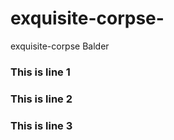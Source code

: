 # exquisite-corpse-
exquisite-corpse Balder

### This is line 1
### This is line 2
### This is line 3

